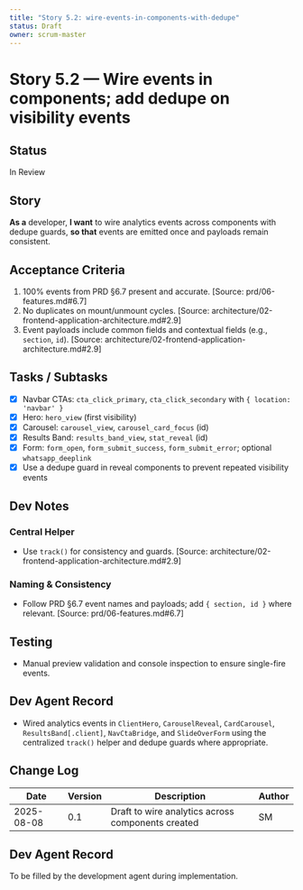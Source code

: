 ```yaml
---
title: "Story 5.2: wire-events-in-components-with-dedupe"
status: Draft
owner: scrum-master
---
```


# Story 5.2 — Wire events in components; add dedupe on visibility events

## Status
In Review

## Story

**As a** developer,
**I want** to wire analytics events across components with dedupe guards,
**so that** events are emitted once and payloads remain consistent.

## Acceptance Criteria

1. 100% events from PRD §6.7 present and accurate. [Source: prd/06-features.md#6.7]
2. No duplicates on mount/unmount cycles. [Source: architecture/02-frontend-application-architecture.md#2.9]
3. Event payloads include common fields and contextual fields (e.g., `section`, `id`). [Source: architecture/02-frontend-application-architecture.md#2.9]

## Tasks / Subtasks

- [x] Navbar CTAs: `cta_click_primary`, `cta_click_secondary` with `{ location: 'navbar' }`
- [x] Hero: `hero_view` (first visibility)
- [x] Carousel: `carousel_view`, `carousel_card_focus` (id)
- [x] Results Band: `results_band_view`, `stat_reveal` (id)
- [x] Form: `form_open`, `form_submit_success`, `form_submit_error`; optional `whatsapp_deeplink`
- [x] Use a dedupe guard in reveal components to prevent repeated visibility events

## Dev Notes

### Central Helper

- Use `track()` for consistency and guards. [Source: architecture/02-frontend-application-architecture.md#2.9]

### Naming & Consistency

- Follow PRD §6.7 event names and payloads; add `{ section, id }` where relevant. [Source: prd/06-features.md#6.7]

## Testing

- Manual preview validation and console inspection to ensure single-fire events.

## Dev Agent Record
- Wired analytics events in `ClientHero`, `CarouselReveal`, `CardCarousel`, `ResultsBand[.client]`, `NavCtaBridge`, and `SlideOverForm` using the centralized `track()` helper and dedupe guards where appropriate.

## Change Log

| Date       | Version | Description                                       | Author |
| ---------- | ------- | ------------------------------------------------- | ------ |
| 2025-08-08 | 0.1     | Draft to wire analytics across components created | SM     |

## Dev Agent Record

To be filled by the development agent during implementation.
